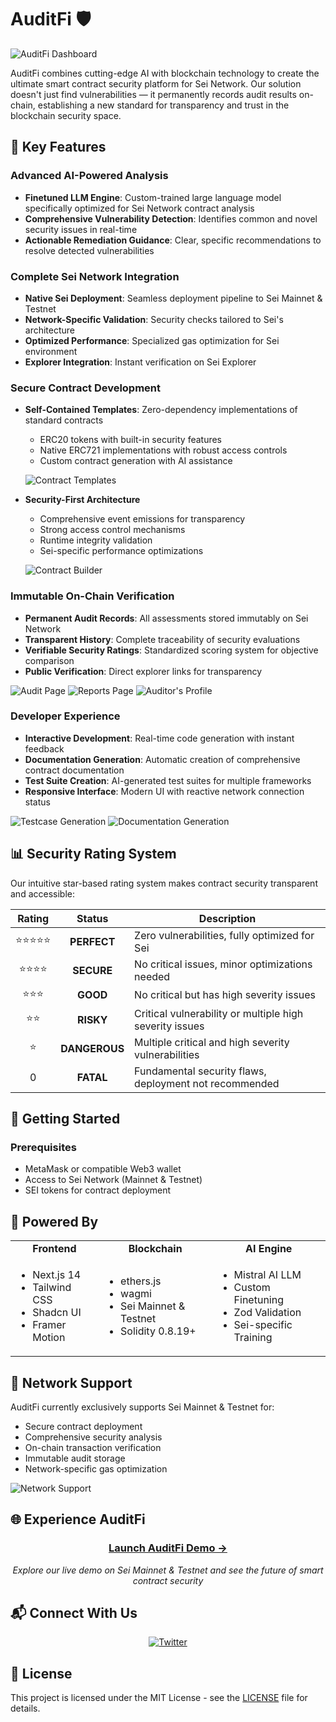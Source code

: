 # AuditFi 🛡️
  
![AuditFi Dashboard](https://github.com/user-attachments/assets/58238981-18cb-44d3-85fd-13745c85fc4b)

AuditFi combines cutting-edge AI with blockchain technology to create the ultimate smart contract security platform for Sei Network. Our solution doesn't just find vulnerabilities — it permanently records audit results on-chain, establishing a new standard for transparency and trust in the blockchain security space.

## 🌟 Key Features

### Advanced AI-Powered Analysis
- **Finetuned LLM Engine**: Custom-trained large language model specifically optimized for Sei Network contract analysis
- **Comprehensive Vulnerability Detection**: Identifies common and novel security issues in real-time
- **Actionable Remediation Guidance**: Clear, specific recommendations to resolve detected vulnerabilities

### Complete Sei Network Integration
- **Native Sei Deployment**: Seamless deployment pipeline to Sei Mainnet & Testnet 
- **Network-Specific Validation**: Security checks tailored to Sei's architecture
- **Optimized Performance**: Specialized gas optimization for Sei environment
- **Explorer Integration**: Instant verification on Sei Explorer

### Secure Contract Development
- **Self-Contained Templates**: Zero-dependency implementations of standard contracts
  - ERC20 tokens with built-in security features
  - Native ERC721 implementations with robust access controls
  - Custom contract generation with AI assistance
  
  ![Contract Templates](https://github.com/user-attachments/assets/221043e9-9ffc-4061-ab10-678f21bb26fd)

- **Security-First Architecture**
  - Comprehensive event emissions for transparency
  - Strong access control mechanisms
  - Runtime integrity validation
  - Sei-specific performance optimizations
  
  ![Contract Builder](https://github.com/user-attachments/assets/dfb441d3-b03e-4276-ab91-b610a223e3c1)

### Immutable On-Chain Verification
- **Permanent Audit Records**: All assessments stored immutably on Sei Network
- **Transparent History**: Complete traceability of security evaluations
- **Verifiable Security Ratings**: Standardized scoring system for objective comparison
- **Public Verification**: Direct explorer links for transparency

![Audit Page](https://github.com/user-attachments/assets/7f8f3281-bb6c-4967-a35c-1d9d83b42d86)
![Reports Page](https://github.com/user-attachments/assets/c7be0cb1-8b42-4f6b-b0c5-90ab7e8326b0)
![Auditor's Profile](https://github.com/user-attachments/assets/3df03aae-f996-41bd-8a2c-c8ecaa6b5685)

### Developer Experience
- **Interactive Development**: Real-time code generation with instant feedback
- **Documentation Generation**: Automatic creation of comprehensive contract documentation
- **Test Suite Creation**: AI-generated test suites for multiple frameworks
- **Responsive Interface**: Modern UI with reactive network connection status

![Testcase Generation](https://github.com/user-attachments/assets/09a7c78d-7980-436c-8b34-b416b1186ff6)
![Documentation Generation](https://github.com/user-attachments/assets/75065e6a-79fe-448f-a94b-f4a39734eaf1)

## 📊 Security Rating System

<div align="left">

Our intuitive star-based rating system makes contract security transparent and accessible:

| Rating | Status | Description |
|:------:|:------:|-------------|
| ⭐⭐⭐⭐⭐ | **PERFECT** | Zero vulnerabilities, fully optimized for Sei |
| ⭐⭐⭐⭐ | **SECURE** | No critical issues, minor optimizations needed |
| ⭐⭐⭐ | **GOOD** | No critical but has high severity issues |
| ⭐⭐ | **RISKY** | Critical vulnerability or multiple high severity issues |
| ⭐ | **DANGEROUS** | Multiple critical and high severity vulnerabilities |
| 0 | **FATAL** | Fundamental security flaws, deployment not recommended |

</div>

## 🚀 Getting Started

### Prerequisites
- MetaMask or compatible Web3 wallet
- Access to Sei Network (Mainnet & Testnet)
- SEI tokens for contract deployment

## 🔧 Powered By

<div align="left">
  <table>
    <tr>
      <td align="center"><b>Frontend</b></td>
      <td align="center"><b>Blockchain</b></td>
      <td align="center"><b>AI Engine</b></td>
    </tr>
    <tr>
      <td>
        <ul>
          <li>Next.js 14</li>
          <li>Tailwind CSS</li>
          <li>Shadcn UI</li>
          <li>Framer Motion</li>
        </ul>
      </td>
      <td>
        <ul>
          <li>ethers.js</li>
          <li>wagmi</li>
          <li>Sei Mainnet & Testnet</li>
          <li>Solidity 0.8.19+</li>
        </ul>
      </td>
      <td>
        <ul>
          <li>Mistral AI LLM</li>
          <li>Custom Finetuning</li>
          <li>Zod Validation</li>
          <li>Sei-specific Training</li>
        </ul>
      </td>
    </tr>
  </table>
</div>

## 🔗 Network Support

AuditFi currently exclusively supports Sei Mainnet & Testnet for:
- Secure contract deployment
- Comprehensive security analysis
- On-chain transaction verification
- Immutable audit storage
- Network-specific gas optimization

![Network Support](https://github.com/user-attachments/assets/9f2955c2-4a91-4c67-ac38-7ead1daaaf67)

## 🌐 Experience AuditFi

<div align="center">
  
### [Launch AuditFi Demo →](https://auditfi-sei.netlify.app/)

*Explore our live demo on Sei Mainnet & Testnet and see the future of smart contract security*
  
</div>

## 📬 Connect With Us

<div align="center">
  <a href="https://x.com/AuditFi_ai">
    <img src="https://img.shields.io/badge/Twitter-@AuditFi__ai-1DA1F2?style=for-the-badge&logo=twitter&logoColor=white" alt="Twitter" />
  </a>
</div>



## 📄 License

This project is licensed under the MIT License - see the [LICENSE](LICENSE) file for details.
